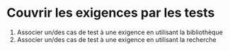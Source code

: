 # Couvrir les exigences par les tests


1. Associer un/des cas de test à une exigence en utilisant la bibliothèque
2. Associer un/des cas de test à une exigence en utilisant la recherche

<!--stackedit_data:
eyJoaXN0b3J5IjpbOTMyNTM5MTc0LC0yNDgzMTIzNzBdfQ==
-->
